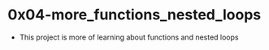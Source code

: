 # 0x04-more_functions_nested_loops
- This project is more of learning about functions and nested loops
